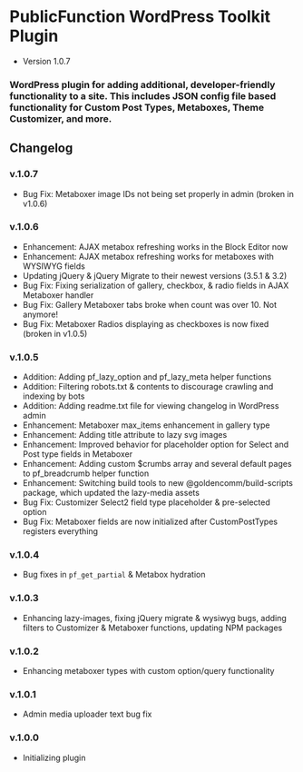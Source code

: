 # PublicFunction WordPress Toolkit Plugin #

 - Version 1.0.7
 
### WordPress plugin for adding additional, developer-friendly functionality to a site. This includes JSON config file based functionality for Custom Post Types, Metaboxes, Theme Customizer, and more. ###

## Changelog ##

### v.1.0.7
 - Bug Fix: Metaboxer image IDs not being set properly in admin (broken in v1.0.6)

### v.1.0.6
 - Enhancement: AJAX metabox refreshing works in the Block Editor now
 - Enhancement: AJAX metabox refreshing works for metaboxes with WYSIWYG fields
 - Updating jQuery & jQuery Migrate to their newest versions (3.5.1 & 3.2)
 - Bug Fix: Fixing serialization of gallery, checkbox, & radio fields in AJAX Metaboxer handler
 - Bug Fix: Gallery Metaboxer tabs broke when count was over 10. Not anymore!
 - Bug Fix: Metaboxer Radios displaying as checkboxes is now fixed (broken in v1.0.5)

### v.1.0.5
 - Addition: Adding pf_lazy_option and pf_lazy_meta helper functions
 - Addition: Filtering robots.txt & <meta name="robots"> contents to discourage crawling and indexing by bots
 - Addition: Adding readme.txt file for viewing changelog in WordPress admin
 - Enhancement: Metaboxer max_items enhancement in gallery type
 - Enhancement: Adding title attribute to lazy svg images
 - Enhancement: Improved behavior for placeholder option for Select and Post type fields in Metaboxer
 - Enhancement: Adding custom $crumbs array and several default pages to pf_breadcrumb helper function
 - Enhancement: Switching build tools to new @goldencomm/build-scripts package, which updated the lazy-media assets
 - Bug Fix: Customizer Select2 field type placeholder & pre-selected option
 - Bug Fix: Metaboxer fields are now initialized after CustomPostTypes registers everything

### v.1.0.4
- Bug fixes in `pf_get_partial` & Metabox hydration

### v.1.0.3
- Enhancing lazy-images, fixing jQuery migrate & wysiwyg bugs, adding filters to Customizer & Metaboxer functions, updating NPM packages

### v.1.0.2
- Enhancing metaboxer types with custom option/query functionality

### v.1.0.1
- Admin media uploader text bug fix

### v.1.0.0
- Initializing plugin
